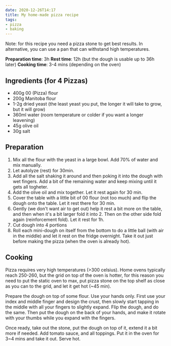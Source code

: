 ```yaml
---
date: 2020-12-26T14:17
title: My home-made pizza recipe
tags:
- pizza
- baking
---
```


Note: for this recipe you need a pizza stone to get best results. In alternative, you can use a pan that can withstand high temperatures.

**Preparation time**: 3h
**Rest time**: 12h (but the dough is usable up to 36h later)
**Cooking time**: 3-4 mins (depending on the oven)

## Ingredients (for 4 Pizzas)
- 400g 00 (Pizza) flour
- 200g Manitoba flour
- 1-2g dried yeast (the least yeast you put, the longer it will take to grow, but it will grow)
- 360ml water (room temperature or colder if you want a longer leavening)
- 45g olive oil
- 30g salt

## Preparation
1. Mix all the flour with the yeast in a large bowl. Add 70% of water and mix manually.
2. Let autolyze (rest) for 30min. 
3. Add all the salt shaking it around and then poking it into the dough with wet fingers. Add a bit of the remaining water and keep mixing until it gets all togheter.
4. Add the olive oil and mix together. Let it rest again for 30 min. 
5. Cover the table with a little bit of 00 flour (not too much) and flip the dough onto the table. Let it rest there for 30 min.
6. Gently (we don't want air to get out) help it rest a bit more on the table, and then when it's a bit larger fold it into 2. Then on the other side fold again (reinforcement fold). Let it rest for 1h.
7. Cut dough into 4 portions
8. Roll each mini-dough on itself from the bottom to do a little ball (with air in the middle) and let it rest on the fridge overnight. Take it out just before making the pizza (when the oven is already hot).

## Cooking
Pizza requires very high temperatures (>300 celsius). Home ovens typically reach 250-260, but the grid on top of the oven is hotter, for this reason you need to put the static oven to max, put pizza stone on the top shelf as close as you can to the grid, and let it get hot (~45 min). 

Prepare the dough on top of some flour. Use your hands only. First use your index and middle finger and design the crust, then slowly start tapping in the middle with all your fingers to slightly expand. Flip the dough, and do the same. Then put the dough on the back of your hands, and make it rotate with your thumbs while you expand with the fingers. 

Once ready, take out the stone, put the dough on top of it, extend it a bit more if needed. Add tomato sauce, and all toppings. Put it in the oven for 3~4 mins and take it out. Serve hot.
